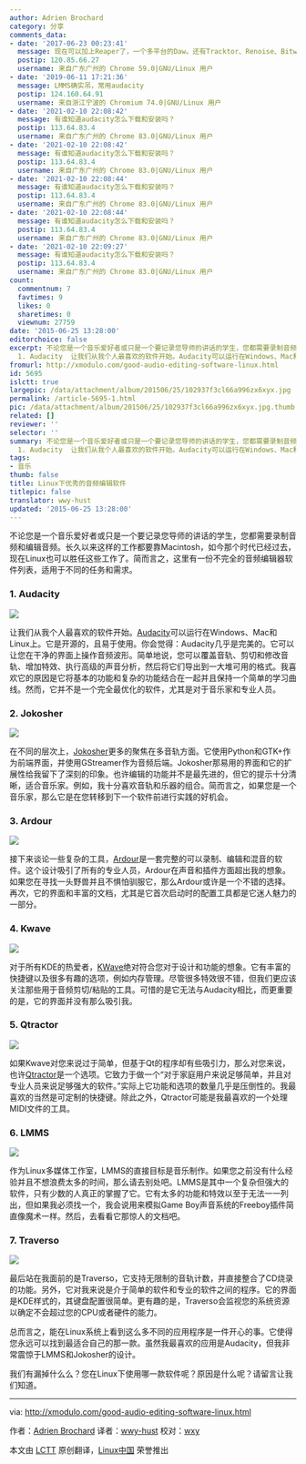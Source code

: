 ```yaml
---
author: Adrien Brochard
category: 分享
comments_data:
- date: '2017-06-23 00:23:41'
  message: 现在可以加上Reaper了，一个多平台的Daw。还有Tracktor、Renoise、Bitwig
  postip: 120.85.66.27
  username: 来自广东广州的 Chrome 59.0|GNU/Linux 用户
- date: '2019-06-11 17:21:36'
  message: LMMS确实吊，常用audacity
  postip: 124.160.64.91
  username: 来自浙江宁波的 Chromium 74.0|GNU/Linux 用户
- date: '2021-02-10 22:08:42'
  message: 有谁知道audacity怎么下载和安装吗？
  postip: 113.64.83.4
  username: 来自广东广州的 Chrome 83.0|GNU/Linux 用户
- date: '2021-02-10 22:08:42'
  message: 有谁知道audacity怎么下载和安装吗？
  postip: 113.64.83.4
  username: 来自广东广州的 Chrome 83.0|GNU/Linux 用户
- date: '2021-02-10 22:08:44'
  message: 有谁知道audacity怎么下载和安装吗？
  postip: 113.64.83.4
  username: 来自广东广州的 Chrome 83.0|GNU/Linux 用户
- date: '2021-02-10 22:08:44'
  message: 有谁知道audacity怎么下载和安装吗？
  postip: 113.64.83.4
  username: 来自广东广州的 Chrome 83.0|GNU/Linux 用户
- date: '2021-02-10 22:09:27'
  message: 有谁知道audacity怎么下载和安装吗？
  postip: 113.64.83.4
  username: 来自广东广州的 Chrome 83.0|GNU/Linux 用户
count:
  commentnum: 7
  favtimes: 9
  likes: 0
  sharetimes: 0
  viewnum: 27759
date: '2015-06-25 13:28:00'
editorchoice: false
excerpt: 不论您是一个音乐爱好者或只是一个要记录您导师的讲话的学生，您都需要录制音频和编辑音频。长久以来这样的工作都要靠Macintosh，如今那个时代已经过去，现在Linux也可以胜任这些工作了。简而言之，这里有一份不完全的音频编辑器软件列表，适用于不同的任务和需求。
  1. Audacity  让我们从我个人最喜欢的软件开始。Audacity可以运行在Windows、Mac和Linux上。它是开源的，且易于使用。你会觉得：Audacity几乎是完美的。它可以让您在干净的界面上操作音频波形。简单地说，您可以覆盖音轨、剪切和修改音轨、增加特效、执行高级的声音分析，
fromurl: http://xmodulo.com/good-audio-editing-software-linux.html
id: 5695
islctt: true
largepic: /data/attachment/album/201506/25/102937f3cl66a996zx6xyx.jpg
permalink: /article-5695-1.html
pic: /data/attachment/album/201506/25/102937f3cl66a996zx6xyx.jpg.thumb.jpg
related: []
reviewer: ''
selector: ''
summary: 不论您是一个音乐爱好者或只是一个要记录您导师的讲话的学生，您都需要录制音频和编辑音频。长久以来这样的工作都要靠Macintosh，如今那个时代已经过去，现在Linux也可以胜任这些工作了。简而言之，这里有一份不完全的音频编辑器软件列表，适用于不同的任务和需求。
  1. Audacity  让我们从我个人最喜欢的软件开始。Audacity可以运行在Windows、Mac和Linux上。它是开源的，且易于使用。你会觉得：Audacity几乎是完美的。它可以让您在干净的界面上操作音频波形。简单地说，您可以覆盖音轨、剪切和修改音轨、增加特效、执行高级的声音分析，
tags:
- 音乐
thumb: false
title: Linux下优秀的音频编辑软件
titlepic: false
translator: wwy-hust
updated: '2015-06-25 13:28:00'
---
```


不论您是一个音乐爱好者或只是一个要记录您导师的讲话的学生，您都需要录制音频和编辑音频。长久以来这样的工作都要靠Macintosh，如今那个时代已经过去，现在Linux也可以胜任这些工作了。简而言之，这里有一份不完全的音频编辑器软件列表，适用于不同的任务和需求。


### 1. Audacity


![](/data/attachment/album/201506/25/102937f3cl66a996zx6xyx.jpg)


让我们从我个人最喜欢的软件开始。[Audacity](http://audacity.sourceforge.net/)可以运行在Windows、Mac和Linux上。它是开源的，且易于使用。你会觉得：Audacity几乎是完美的。它可以让您在干净的界面上操作音频波形。简单地说，您可以覆盖音轨、剪切和修改音轨、增加特效、执行高级的声音分析，然后将它们导出到一大堆可用的格式。我喜欢它的原因是它将基本的功能和复杂的功能结合在一起并且保持一个简单的学习曲线。然而，它并不是一个完全最优化的软件，尤其是对于音乐家和专业人员。


### 2. Jokosher


![](/data/attachment/album/201506/25/102941jsfuzr44bbsurmzq.jpg)


在不同的层次上，[Jokosher](https://launchpad.net/jokosher/)更多的聚焦在多音轨方面。它使用Python和GTK+作为前端界面，并使用GStreamer作为音频后端。Jokosher那易用的界面和它的扩展性给我留下了深刻的印象。也许编辑的功能并不是最先进的，但它的提示十分清晰，适合音乐家。例如，我十分喜欢音轨和乐器的组合。简而言之，如果您是一个音乐家，那么它是在您转移到下一个软件前进行实践的好机会。


### 3. Ardour


![](/data/attachment/album/201506/25/102942wtv6u4mhshvshpc2.jpg)


接下来谈论一些复杂的工具，[Ardour](http://ardour.org/)是一套完整的可以录制、编辑和混音的软件。这个设计吸引了所有的专业人员，Ardour在声音和插件方面超出我的想象。如果您在寻找一头野兽并且不惧怕驯服它，那么Ardour或许是一个不错的选择。再次，它的界面和丰富的文档，尤其是它首次启动时的配置工具都是它迷人魅力的一部分。


### 4. Kwave


![](/data/attachment/album/201506/25/102945iqwh6spw8s3gqk67.jpg)


对于所有KDE的热爱者，[KWave](http://kwave.sourceforge.net/)绝对符合您对于设计和功能的想象。它有丰富的快捷键以及很多有趣的选项，例如内存管理。尽管很多特效很不错，但我们更应该关注那些用于音频剪切/粘贴的工具。可惜的是它无法与Audacity相比，而更重要的是，它的界面并没有那么吸引我。


### 5. Qtractor


![](/data/attachment/album/201506/25/102946uk5kkh6zk5nk9nn0.jpg)


如果Kwave对您来说过于简单，但基于Qt的程序却有些吸引力，那么对您来说，也许[Qtractor](http://qtractor.sourceforge.net/qtractor-index.html)是一个选项。它致力于做一个“对于家庭用户来说足够简单，并且对专业人员来说足够强大的软件。”实际上它功能和选项的数量几乎是压倒性的。我最喜欢的当然是可定制的快捷键。除此之外，Qtractor可能是我最喜欢的一个处理MIDI文件的工具。


### 6. LMMS


![](/data/attachment/album/201506/25/102947gew29pzue6puw0me.jpg)


作为Linux多媒体工作室，LMMS的直接目标是音乐制作。如果您之前没有什么经验并且不想浪费太多的时间，那么请去别处吧。LMMS是其中一个复杂但强大的软件，只有少数的人真正的掌握了它。它有太多的功能和特效以至于无法一一列出，但如果我必须找一个，我会说用来模拟Game Boy声音系统的Freeboy插件简直像魔术一样。然后，去看看它那惊人的文档吧。


### 7. Traverso


![](/data/attachment/album/201506/25/102948u5ujjhhffsbb8vbv.jpg)


最后站在我面前的是Traverso，它支持无限制的音轨计数，并直接整合了CD烧录的功能。另外，它对我来说是介于简单的软件和专业的软件之间的程序。它的界面是KDE样式的，其键盘配置很简单。更有趣的是，Traverso会监视您的系统资源以确定不会超过您的CPU或者硬件的能力。


总而言之，能在Linux系统上看到这么多不同的应用程序是一件开心的事。它使得您永远可以找到最适合自己的那一款。虽然我最喜欢的应用是Audacity，但我非常震惊于LMMS和Jokosher的设计。


我们有漏掉什么么？您在Linux下使用哪一款软件呢？原因是什么呢？请留言让我们知道。




---


via: <http://xmodulo.com/good-audio-editing-software-linux.html>


作者：[Adrien Brochard](http://xmodulo.com/author/adrien) 译者：[wwy-hust](https://github.com/wwy-hust) 校对：[wxy](https://github.com/wxy)


本文由 [LCTT](https://github.com/LCTT/TranslateProject) 原创翻译，[Linux中国](http://linux.cn/) 荣誉推出
